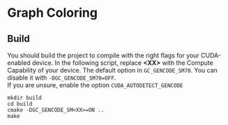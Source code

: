 # Graph Coloring

## Build

You should build the project to compile with the right flags for your CUDA-enabled device.
In the following script, replace **\<XX\>** with the Compute Capability of your device.
The default option in `GC_GENCODE_SM70`. You can disable it with ```-DGC_GENCODE_SM70=OFF```.  
If you are unsure, enable the option `CUDA_AUTODETECT_GENCODE`

```console
mkdir build
cd build
cmake -DGC_GENCODE_SM<XX>=ON ..
make
```